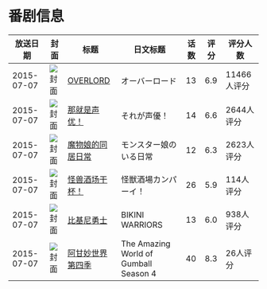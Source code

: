 # 番剧信息

|放送日期|封面|标题|日文标题|话数|评分|评分人数|
|---|---|---|---|---|---|---|
|2015-07-07|![封面](https://lain.bgm.tv/pic/cover/c/cd/a9/112146_qr9m3.jpg)|[OVERLORD](https://bangumi.tv/subject/112146)|オーバーロード|13|6.9|11466人评分|
|2015-07-07|![封面](https://lain.bgm.tv/pic/cover/c/c4/5a/121377_58QQ3.jpg)|[那就是声优！](https://bangumi.tv/subject/121377)|それが声優！|14|6.6|2644人评分|
|2015-07-07|![封面](https://lain.bgm.tv/pic/cover/c/fd/f5/127979_BSR5R.jpg)|[魔物娘的同居日常](https://bangumi.tv/subject/127979)|モンスター娘のいる日常|12|6.3|2623人评分|
|2015-07-07|![封面](https://lain.bgm.tv/pic/cover/c/6f/9c/133962_n909h.jpg)|[怪兽酒场干杯！](https://bangumi.tv/subject/133962)|怪獣酒場カンパーイ！|26|5.9|114人评分|
|2015-07-07|![封面](https://lain.bgm.tv/pic/cover/c/c7/5e/134038_VyuJ5.jpg)|[比基尼勇士](https://bangumi.tv/subject/134038)|BIKINI WARRIORS|13|6.0|938人评分|
|2015-07-07|![封面](https://lain.bgm.tv/pic/cover/c/74/dc/155120_Y7YOW.jpg)|[阿甘妙世界 第四季](https://bangumi.tv/subject/155120)|The Amazing World of Gumball Season 4|40|8.3|26人评分|
